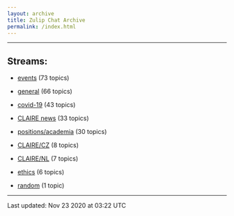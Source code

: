 ```yaml
---
layout: archive
title: Zulip Chat Archive
permalink: /index.html
---
```


---

## Streams:

* [events](stream/201207-events/index.html) (73 topics)

* [general](stream/201199-general/index.html) (66 topics)

* [covid-19](stream/226112-covid-19/index.html) (43 topics)

* [CLAIRE news](stream/201957-CLAIRE-news/index.html) (33 topics)

* [positions/academia](stream/203258-positions/academia/index.html) (30 topics)

* [CLAIRE/CZ](stream/203399-CLAIRE/CZ/index.html) (8 topics)

* [CLAIRE/NL](stream/203255-CLAIRE/NL/index.html) (7 topics)

* [ethics](stream/228366-ethics/index.html) (6 topics)

* [random](stream/202125-random/index.html) (1 topic)

<hr><p>Last updated: Nov 23 2020 at 03:22 UTC</p>